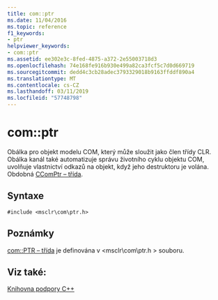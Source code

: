 ```yaml
---
title: com::ptr
ms.date: 11/04/2016
ms.topic: reference
f1_keywords:
- ptr
helpviewer_keywords:
- com::ptr
ms.assetid: ee302e3c-8fed-4875-a372-2e55003718d3
ms.openlocfilehash: 74e168fe916b930e499a82ca3fcf5c7d0d669719
ms.sourcegitcommit: dedd4c3cb28adec3793329018b9163ffddf890a4
ms.translationtype: MT
ms.contentlocale: cs-CZ
ms.lasthandoff: 03/11/2019
ms.locfileid: "57748798"
---
```

# <a name="comptr"></a>com::ptr

Obálka pro objekt modelu COM, který může sloužit jako člen třídy CLR. Obálka kanál také automatizuje správu životního cyklu objektu COM, uvolňuje vlastnictví odkazů na objekt, když jeho destruktoru je volána. Obdobná [CComPtr – třída](../atl/reference/ccomptr-class.md).

## <a name="syntax"></a>Syntaxe

```
#include <msclr\com\ptr.h>
```

## <a name="remarks"></a>Poznámky

[com::PTR – třída](../dotnet/com-ptr-class.md) je definována v \<msclr\com\ptr.h > souboru.

## <a name="see-also"></a>Viz také:

[Knihovna podpory C++](../dotnet/cpp-support-library.md)
